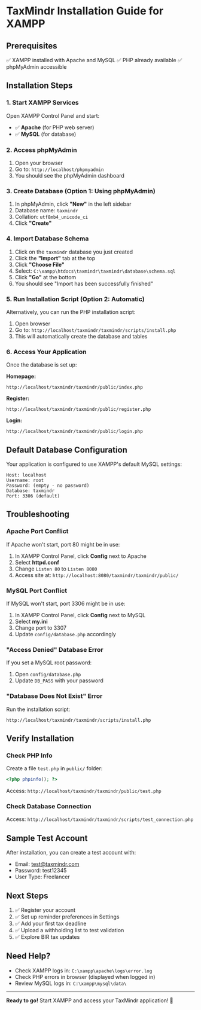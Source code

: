# TaxMindr Installation Guide for XAMPP

## Prerequisites
✅ XAMPP installed with Apache and MySQL
✅ PHP already available
✅ phpMyAdmin accessible

## Installation Steps

### 1. Start XAMPP Services
Open XAMPP Control Panel and start:
- ✅ **Apache** (for PHP web server)
- ✅ **MySQL** (for database)

### 2. Access phpMyAdmin
1. Open your browser
2. Go to: `http://localhost/phpmyadmin`
3. You should see the phpMyAdmin dashboard

### 3. Create Database (Option 1: Using phpMyAdmin)
1. In phpMyAdmin, click **"New"** in the left sidebar
2. Database name: `taxmindr`
3. Collation: `utf8mb4_unicode_ci`
4. Click **"Create"**

### 4. Import Database Schema
1. Click on the `taxmindr` database you just created
2. Click the **"Import"** tab at the top
3. Click **"Choose File"**
4. Select: `C:\xampp\htdocs\taxmindr\taxmindr\database\schema.sql`
5. Click **"Go"** at the bottom
6. You should see "Import has been successfully finished"

### 5. Run Installation Script (Option 2: Automatic)
Alternatively, you can run the PHP installation script:
1. Open browser
2. Go to: `http://localhost/taxmindr/taxmindr/scripts/install.php`
3. This will automatically create the database and tables

### 6. Access Your Application
Once the database is set up:

**Homepage:**
```
http://localhost/taxmindr/taxmindr/public/index.php
```

**Register:**
```
http://localhost/taxmindr/taxmindr/public/register.php
```

**Login:**
```
http://localhost/taxmindr/taxmindr/public/login.php
```

## Default Database Configuration

Your application is configured to use XAMPP's default MySQL settings:

```
Host: localhost
Username: root
Password: (empty - no password)
Database: taxmindr
Port: 3306 (default)
```

## Troubleshooting

### Apache Port Conflict
If Apache won't start, port 80 might be in use:
1. In XAMPP Control Panel, click **Config** next to Apache
2. Select **httpd.conf**
3. Change `Listen 80` to `Listen 8080`
4. Access site at: `http://localhost:8080/taxmindr/taxmindr/public/`

### MySQL Port Conflict
If MySQL won't start, port 3306 might be in use:
1. In XAMPP Control Panel, click **Config** next to MySQL
2. Select **my.ini**
3. Change port to 3307
4. Update `config/database.php` accordingly

### "Access Denied" Database Error
If you set a MySQL root password:
1. Open `config/database.php`
2. Update `DB_PASS` with your password

### "Database Does Not Exist" Error
Run the installation script:
```
http://localhost/taxmindr/taxmindr/scripts/install.php
```

## Verify Installation

### Check PHP Info
Create a file `test.php` in `public/` folder:
```php
<?php phpinfo(); ?>
```
Access: `http://localhost/taxmindr/taxmindr/public/test.php`

### Check Database Connection
Access: `http://localhost/taxmindr/taxmindr/scripts/test_connection.php`

## Sample Test Account

After installation, you can create a test account with:
- Email: test@taxmindr.com
- Password: test12345
- User Type: Freelancer

## Next Steps

1. ✅ Register your account
2. ✅ Set up reminder preferences in Settings
3. ✅ Add your first tax deadline
4. ✅ Upload a withholding list to test validation
5. ✅ Explore BIR tax updates

## Need Help?

- Check XAMPP logs in: `C:\xampp\apache\logs\error.log`
- Check PHP errors in browser (displayed when logged in)
- Review MySQL logs in: `C:\xampp\mysql\data\`

---

**Ready to go!** Start XAMPP and access your TaxMindr application! 🚀
